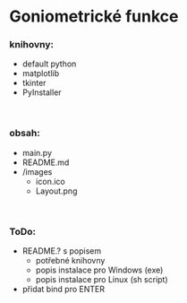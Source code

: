 # Goniometrické funkce

### knihovny:
- default python
- matplotlib
- tkinter
- PyInstaller

<br>

### obsah:
- main.py
- README.md
- /images
    - icon.ico
    - Layout.png

<br>

### ToDo:
- README.? s popisem
    - potřebné knihovny
    - popis instalace pro Windows (exe)
    - popis instalace pro Linux (sh script)
- přidat bind pro ENTER